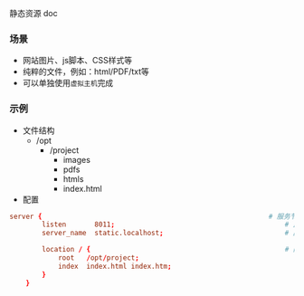 静态资源 doc

### 场景
- 网站图片、js脚本、CSS样式等
- 纯粹的文件，例如：html/PDF/txt等
- 可以单独使用`虚拟主机`完成

### 示例
- 文件结构
    - /opt
        - /project
            - images
            - pdfs
            - htmls
            - index.html
- 配置
```conf
server {                                                        # 服务节点
        listen       8011;                                          # 监听端口
        server_name  static.localhost;                              # 虚拟主机 外界访问

        location / {                                                # 内部?
            root   /opt/project;                                        # 根目录 
            index  index.html index.htm;                                # 示例索引首页
        }
    }
```